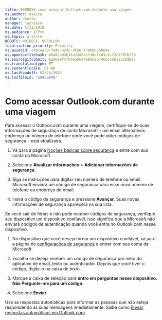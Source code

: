 ```yaml
---
title: 8000056 como acessar Outlook.com durante uma viagem
ms.author: daeite
author: daeite
manager: jackiesm
ms.date: 5/31/2018
ms.audience: ITPro
ms.topic: article
ROBOTS: NOINDEX, NOFOLLOW
localization_priority: Priority
ms.assetid: d497edc0-f945-4c45-9fe0-f7060c259848
ms.openlocfilehash: b9a0ca93b15a32d041f3dc7cd1c4c72c979fbf38
ms.sourcegitcommit: e2864efcfb493b6e46b662b746661a61232bdba7
ms.translationtype: MT
ms.contentlocale: pt-BR
ms.lasthandoff: 01/24/2019
ms.locfileid: "29456640"
---
```

# <a name="how-to-access-outlookcom-while-traveling"></a>Como acessar Outlook.com durante uma viagem

Para acessar o Outlook.com durante uma viagem, certifique-se de suas informações de segurança de conta Microsoft - um email alternativos endereço ou número de telefone onde você pode obter códigos de segurança - está atualizada.
  
1. Vá para a página [Noções básicas sobre segurança](https://go.microsoft.com/fwlink/p/?linkid=842325) e entre com sua conta da Microsoft. 
    
2. Selecione **Atualizar informações** \> **Adicionar informações de segurança**. 
    
3. Siga as instruções para digitar seu número de telefone ou email. Microsoft enviará um código de segurança para esse novo número de telefone ou endereço de email.
    
4. Insira o código de segurança e pressione **Avançar**. Suas novas informações de segurança aparecerá na sua lista. 
    
Se você sair de férias e não pode receber códigos de segurança, verifique seu dispositivo um dispositivo confiável. Isso significa que a Microsoft não enviará códigos de autenticação quando você entra no Outlook.com nesse dispositivo.
  
1. No dispositivo que você deseja tornar um dispositivo confiável, vá para a página de [configurações de segurança](https://go.microsoft.com/fwlink/p/?linkid=2002000&amp;clcid=0x409) e entrar com sua conta da Microsoft. 
    
2. Escolha se deseja receber um código de segurança por meio do aplicativo de email, texto ou autenticador. Depois que você tiver o código, digite-o na caixa de texto.
    
3. Marque a caixa de seleção para **entro em perguntas nesse dispositivo. Não Pergunte-me para um código.**
    
4. Selecione **Enviar**. 
    
Use as respostas automáticas para informar as pessoas que não esteja respondendo às suas mensagens imediatamente. Saiba como [Enviar respostas automáticas em Outlook.com](https://go.microsoft.com/fwlink/p/?linkid=2002100&amp;clcid=0x409).
  

